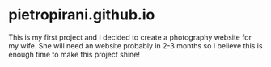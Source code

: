 # pietropirani.github.io
This is my first project and I decided to create a photography website for my wife. She will need an website probably in 2-3 months so I believe this is enough time to make this project shine!

